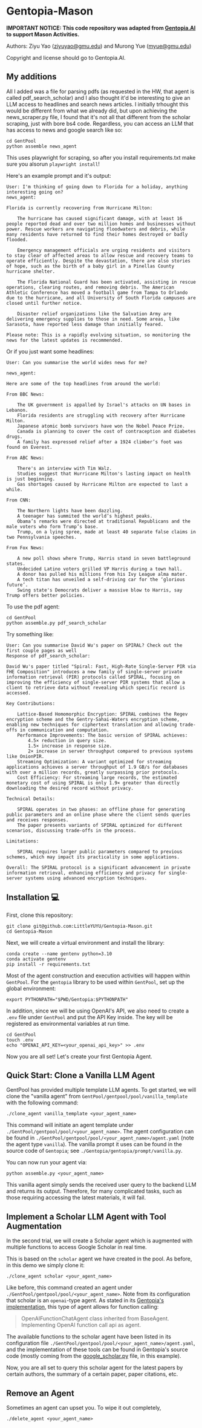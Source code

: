 # Gentopia-Mason

**IMPORTANT NOTICE: This code repository was adapted from [Gentopia.AI](https://github.com/Gentopia-AI) to support Mason Activities.** 

Authors: Ziyu Yao (ziyuyao@gmu.edu) and Murong Yue (myue@gmu.edu)

Copyright and license should go to Gentopia.AI.

## My additions
All I added was a file for parsing pdfs (as requested in the HW, that agent is called pdf_search_scholar) and I also thought it'd be interesting to give an LLM access to headlines and search news articles. I initially trhought this would be different from what we already did, but upon achieving the news_scraper.py file, I found that it's not all that different from the scholar scraping, just with bore bs4 code. Regardless, you can access an LLM that has access to news and google search like so:

```
cd GentPool
python assemble news_agent
```

This uses playwright for scraping, so after you install requirements.txt make sure you alsorun `playwright install`!

Here's an example prompt and it's output:

```
User: I'm thinking of going down to Florida for a holiday, anything interesting going on?
news_agent:

Florida is currently recovering from Hurricane Milton:

    The hurricane has caused significant damage, with at least 16 people reported dead and over two million homes and businesses without power. Rescue workers are navigating floodwaters and debris, while many residents have returned to find their homes destroyed or badly flooded.

    Emergency management officials are urging residents and visitors to stay clear of affected areas to allow rescue and recovery teams to operate efficiently. Despite the devastation, there are also stories of hope, such as the birth of a baby girl in a Pinellas County hurricane shelter.

    The Florida National Guard has been activated, assisting in rescue operations, clearing routes, and removing debris. The American Athletic Conference has moved a football game from Tampa to Orlando due to the hurricane, and all University of South Florida campuses are closed until further notice.

    Disaster relief organizations like the Salvation Army are delivering emergency supplies to those in need. Some areas, like Sarasota, have reported less damage than initially feared.

Please note: This is a rapidly evolving situation, so monitoring the news for the latest updates is recommended.
```

Or if you just want some headlines:
```
User: Can you summarise the world wides news for me?

news_agent:

Here are some of the top headlines from around the world:

From BBC News:

    The UK government is appalled by Israel's attacks on UN bases in Lebanon.
    Florida residents are struggling with recovery after Hurricane Milton.
    Japanese atomic bomb survivors have won the Nobel Peace Prize.
    Canada is planning to cover the cost of contraception and diabetes drugs.
    A family has expressed relief after a 1924 climber’s foot was found on Everest.

From ABC News:

    There's an interview with Tim Walz.
    Studies suggest that Hurricane Milton's lasting impact on health is just beginning.
    Gas shortages caused by Hurricane Milton are expected to last a while.

From CNN:

    The Northern lights have been dazzling.
    A teenager has summited the world’s highest peaks.
    Obama’s remarks were directed at traditional Republicans and the male voters who form Trump’s base.
    Trump, on a lying spree, made at least 40 separate false claims in two Pennsylvania speeches.

From Fox News:

    A new poll shows where Trump, Harris stand in seven battleground states.
    Undecided Latino voters grilled VP Harris during a town hall.
    A donor has pulled his millions from his Ivy League alma mater.
    A tech titan has unveiled a self-driving car for the ‘glorious future’.
    Swing state's Democrats deliver a massive blow to Harris, say Trump offers better policies.
```


To use the pdf agent:

```
cd GentPool
python assemble.py pdf_search_scholar
```

Try something like:

```
User: Can you summarise David Wu's paper on SPIRAL? Check out the first couple pages as well
Response of pdf_search_scholar:

David Wu's paper titled "Spiral: Fast, High-Rate Single-Server PIR via FHE Composition" introduces a new family of single-server private information retrieval (PIR) protocols called SPIRAL, focusing on improving the efficiency of single-server PIR systems that allow a client to retrieve data without revealing which specific record is accessed.

Key Contributions:

    Lattice-Based Homomorphic Encryption: SPIRAL combines the Regev encryption scheme and the Gentry-Sahai-Waters encryption scheme, enabling new techniques for ciphertext translation and allowing trade-offs in communication and computation.
    Performance Improvements: The basic version of SPIRAL achieves:
        4.5× reduction in query size.
        1.5× increase in response size.
        2× increase in server throughput compared to previous systems like OnionPIR.
    Streaming Optimization: A variant optimized for streaming applications achieves a server throughput of 1.9 GB/s for databases with over a million records, greatly surpassing prior protocols.
    Cost Efficiency: For streaming large records, the estimated monetary cost of using SPIRAL is only 1.9× greater than directly downloading the desired record without privacy.

Technical Details:

    SPIRAL operates in two phases: an offline phase for generating public parameters and an online phase where the client sends queries and receives responses.
    The paper presents variants of SPIRAL optimized for different scenarios, discussing trade-offs in the process.

Limitations:

    SPIRAL requires larger public parameters compared to previous schemes, which may impact its practicality in some applications.

Overall: The SPIRAL protocol is a significant advancement in private information retrieval, enhancing efficiency and privacy for single-server systems using advanced encryption techniques.
```

## Installation 💻
First, clone this repository:
```
git clone git@github.com:LittleYUYU/Gentopia-Mason.git
cd Gentopia-Mason
```
Next, we will create a virtual environment and install the library:
```
conda create --name gentenv python=3.10
conda activate gentenv
pip install -r requirements.txt
```

Most of the agent construction and execution activities will happen within `GentPool`. For the `gentopia` library to be used within `GentPool`, set up the global environment:
```
export PYTHONPATH="$PWD/Gentopia:$PYTHONPATH"
```
In addition, since we will be using OpenAI's API, we also need to create a `.env` file under `GentPool` and put the API Key inside. The key will be registered as environmental variables at run time.
```
cd GentPool
touch .env
echo "OPENAI_API_KEY=<your_openai_api_key>" >> .env
```
Now you are all set! Let's create your first Gentopia Agent.


## Quick Start: Clone a Vanilla LLM Agent
GentPool has provided multiple template LLM agents. To get started, we will clone the "vanilla agent" from `GentPool/gentpool/pool/vanilla_template` with the following command:
```
./clone_agent vanilla_template <your_agent_name> 
```
This command will initiate an agent template under `./GentPool/gentpool/pool/<your_agent_name>`. The agent configuration can be found in `./GentPool/gentpool/pool/<your_agent_name>/agent.yaml` (note the agent type `vanilla`). The vanilla prompt it uses can be found in the source code of `Gentopia`; see `./Gentopia/gentopia/prompt/vanilla.py`.

You can now run your agent via:
```
python assemble.py <your_agent_name>
```
This vanilla agent simply sends the received user query to the backend LLM and returns its output. Therefore, for many complicated tasks, such as those requiring accessing the latest materials, it will fail. 

## Implement a Scholar LLM Agent with Tool Augmentation
In the second trial, we will create a Scholar agent which is augmented with multiple functions to access Google Scholar in real time.

This is based on the `scholar` agent we have created in the pool. As before, in this demo we simply clone it:
```
./clone_agent scholar <your_agent_name> 
```
Like before, this command created an agent under `./GentPool/gentpool/pool/<your_agent_name>`. Note from its configuration that scholar is an `openai`-type agent. As stated in its [Gentopia's implementation](./Gentopia/gentopia/agent/openai), this type of agent allows for function calling:
> OpenAIFunctionChatAgent class inherited from BaseAgent. Implementing OpenAI function call api as agent.

The available functions to the scholar agent have been listed in its configuration file `./GentPool/gentpool/pool/<your_agent_name>/agent.yaml`, and the implementation of these tools can be found in Gentopia's source code (mostly coming from the [google_scholar.py](./Gentopia/gentopia/tools/google_scholar.py) file, in this example).

Now, you are all set to query this scholar agent for the latest papers by certain authors, the summary of a certain paper, paper citations, etc.


## Remove an Agent
Sometimes an agent can upset you. To wipe it out completely,
```
./delete_agent <your_agent_name> 
```


